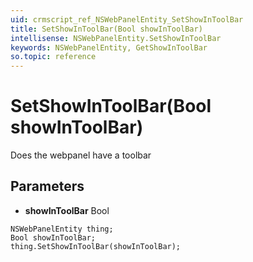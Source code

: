 ```yaml
---
uid: crmscript_ref_NSWebPanelEntity_SetShowInToolBar
title: SetShowInToolBar(Bool showInToolBar)
intellisense: NSWebPanelEntity.SetShowInToolBar
keywords: NSWebPanelEntity, GetShowInToolBar
so.topic: reference
---
```


# SetShowInToolBar(Bool showInToolBar)

Does the webpanel have a toolbar

## Parameters

* **showInToolBar** Bool

```crmscript
NSWebPanelEntity thing;
Bool showInToolBar;
thing.SetShowInToolBar(showInToolBar);
```

